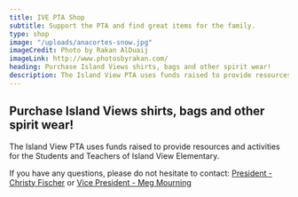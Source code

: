 ```yaml
---
title: IVE PTA Shop
subtitle: Support the PTA and find great items for the family.
type: shop
image: "/uploads/anacortes-snow.jpg"
imageCredit: Photo by Rakan AlDuaij
imageLink: http://www.photosbyrakan.com/
heading: Purchase Island Views shirts, bags and other spirit wear!
description: The Island View PTA uses funds raised to provide resources and activities for the Students and Teachers of Island View Elementary.
---
```

## Purchase Island Views shirts, bags and other spirit wear!

The Island View PTA uses funds raised to provide resources and activities for the Students and Teachers of Island View Elementary.

If you have any questions, please do not hesitate to contact: [President - Christy Fischer](mailto:president@islandviewpta.org) or [Vice President - Meg Mourning](mailto:vicepresident@islandviewpta.org)